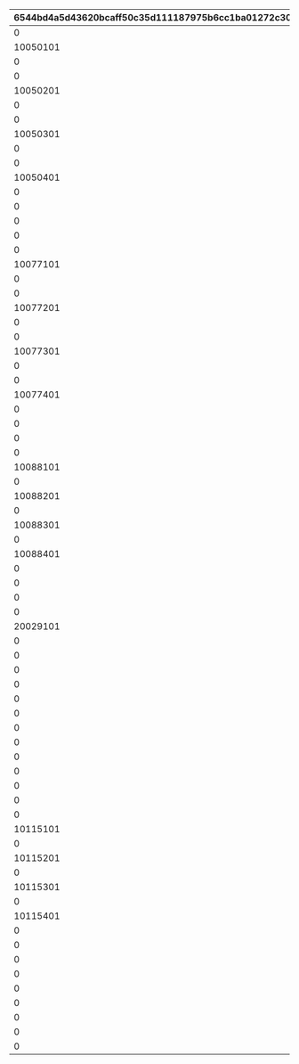 |6544bd4a5d43620bcaff50c35d111187975b6cc1ba01272c30407d1556ea4780|3c9f1267753508bff7bc4654e3797320ec52e0c508e998eca0310b3cf6e5d164|3d235e97e1c3739d459466c05b5a1f5e3343fa808110fc10abf9640f46903f1c|8028c98d6e39ad0605ee244e245928224fcf0330828dd9cc66425317fcaf2d2c|595f209cdd58c6c23a80a524422d50293ed6b9382ed17de79b00ae5dce7bfd58|3e1780248c9b1eeaf7fda8e7d7aed49357db7101b4cdabc0b10b5c2212dbf7d6|9e46a6a5bf6db9ba3adc90f2d378a444b9cf9b6e7d9f6d15bf91e99fe2a7c8ac|ddd0ba289082868598fbe87e657325b6f55051fd511ca31237a6c52f2eae7b2c|9bec60fe999c6c3adf070635ea8cd445817d3a7a9f16564ba796f10e8fc58371|617629b8b09c103e1268b7dc0afaf654a71704decfc246b94ff029fbc06d2985|d2959cf52f3785bc32f94a65417364752d5c8fa02cb33208b89bc8177c59746a|58a33c14221b9ae237c98ce8424974ea4f5c93376859ab344e8ebf23c8b1d661|6c23fbd4bfca7ad7a7e5c342d3e8d2a87f33227167939dacba6e8be534d96542|4285e94f670f449f929b79cff0e505ad78cd483c58b21489224e5971f67cc432|
| --- | --- | --- | --- | --- | --- | --- | --- | --- | --- | --- | --- | --- | --- |
|0|0|1.5|1005001|2|0|0|1.7|-30|100000|10|30|10050|0|
|10050101|0|1.5|1005001|1|0.03|-40|1.7|25|100000|0|-17|10050|1|
|0|0|1.5|1005001|3|0|-23|1.7|-47|100000|10|-32|10050|0|
|0|0|1.5|1005002|2|0|0|1.7|-30|100000|10|30|10050|0|
|10050201|0|1.5|1005002|1|0.03|-40|1.7|25|100000|0|-17|10050|1|
|0|0|1.5|1005002|3|0|-23|1.7|-47|100000|10|-32|10050|0|
|0|0|1.5|1005003|2|0|0|1.7|-30|100000|10|30|10050|0|
|10050301|0|1.5|1005003|1|0.03|-40|1.7|25|100000|0|-17|10050|1|
|0|0|1.5|1005003|3|0|-23|1.7|-47|100000|10|-32|10050|0|
|0|0|1.5|1005004|2|0|0|1.7|-30|100000|10|30|10050|0|
|10050401|0|1.5|1005004|1|0.03|-40|1.7|25|100000|0|-17|10050|1|
|0|0|1.5|1005004|3|0|-23|1.7|-47|100000|10|-32|10050|0|
|0|0|1.5|1005005|2|0|0|1.7|-30|100000|10|30|10050|0|
|0|0|1.5|1005005|1|0.03|-40|1.7|25|100000|0|-17|10050|1|
|0|0|1.5|1005005|3|0|-23|1.7|-47|100000|10|-32|10050|0|
|0|0|1.5|1007701|2|0|0|1.7|-30|100000|10|30|10077|0|
|10077101|0|1.5|1007701|1|0.03|-40|1.7|25|100000|0|-17|10077|1|
|0|0|1.5|1007701|3|0|-23|1.7|-47|100000|10|-32|10077|0|
|0|0|1.5|1007702|2|0|0|1.7|-30|100000|10|30|10077|0|
|10077201|0|1.5|1007702|1|0.03|-40|1.7|25|100000|0|-17|10077|1|
|0|0|1.5|1007702|3|0|-23|1.7|-47|100000|10|-32|10077|0|
|0|0|1.5|1007703|2|0|0|1.7|-30|100000|10|30|10077|0|
|10077301|0|1.5|1007703|1|0.03|-40|1.7|25|100000|0|-17|10077|1|
|0|0|1.5|1007703|3|0|-23|1.7|-47|100000|10|-32|10077|0|
|0|0|1.5|1007704|2|0|0|1.7|-30|100000|10|30|10077|0|
|10077401|0|1.5|1007704|1|0.03|-40|1.7|25|100000|0|-17|10077|1|
|0|0|1.5|1007704|3|0|-23|1.7|-47|100000|10|-32|10077|0|
|0|0|1.5|1007705|2|0|0|1.7|-30|100000|10|30|10077|0|
|0|0|1.5|1007705|1|0.03|-40|1.7|25|100000|0|-17|10077|1|
|0|0|1.5|1007705|3|0|-23|1.7|-47|100000|10|-32|10077|0|
|10088101|0|0.92|1008801|1|0.03|-50|0.84|-25|100000|10|-13|10088|1|
|0|0|0.8|1008801|2|0|-50|0.7|-25|100000|0|13|10088|0|
|10088201|0|0.92|1008802|1|0.03|-50|0.84|-25|100000|10|-13|10088|1|
|0|0|0.8|1008802|2|0|-50|0.7|-25|100000|0|13|10088|0|
|10088301|0|0.92|1008803|1|0.03|-50|0.84|-25|100000|10|-13|10088|1|
|0|0|0.8|1008803|2|0|-50|0.7|-25|100000|0|13|10088|0|
|10088401|0|0.92|1008804|1|0.03|-50|0.7|-30|100000|10|-17|10088|1|
|0|0|0.8|1008804|2|0|-50|0.6|-30|100000|0|30|10088|0|
|0|0|0.92|1008805|1|0.03|-50|0.7|-30|100000|10|-17|10088|1|
|0|0|0.8|1008805|2|0|-50|0.6|-30|100000|0|30|10088|0|
|0|0|1.5|2002901|2|0|0|1.7|-30|100000|10|30|20029|0|
|20029101|0|1.5|2002901|1|0.03|-40|1.7|25|100000|0|-17|20029|1|
|0|0|1.5|2002901|3|0|-23|1.7|-47|100000|10|-32|20029|0|
|0|0|1.5|2002902|2|0|0|1.7|-30|100000|10|30|20029|0|
|0|0|1.5|2002902|1|0.03|-40|1.7|25|100000|0|-17|20029|1|
|0|0|1.5|2002902|3|0|-23|1.7|-47|100000|10|-32|20029|0|
|0|0|1.5|2002903|2|0|0|1.7|-30|100000|10|30|20029|0|
|0|0|1.5|2002903|1|0.03|-40|1.7|25|100000|0|-17|20029|1|
|0|0|1.5|2002903|3|0|-23|1.7|-47|100000|10|-32|20029|0|
|0|0|1.5|2002904|2|0|0|1.7|-30|100000|10|30|20029|0|
|0|0|1.5|2002904|1|0.03|-40|1.7|25|100000|0|-17|20029|1|
|0|0|1.5|2002904|3|0|-23|1.7|-47|100000|10|-32|20029|0|
|0|0|1.5|2002905|2|0|0|1.7|-30|100000|10|30|20029|0|
|0|0|1.5|2002905|1|0.03|-40|1.7|25|100000|0|-17|20029|1|
|0|0|1.5|2002905|3|0|-23|1.7|-47|100000|10|-32|20029|0|
|10115101|0|0.92|1011501|1|0.03|-50|0.84|-25|100000|10|-13|10115|1|
|0|0|0.8|1011501|2|0|-50|0.7|-25|100000|0|13|10115|0|
|10115201|0|0.92|1011502|1|0.03|-50|0.84|-25|100000|10|-13|10115|1|
|0|0|0.8|1011502|2|0|-50|0.7|-25|100000|0|13|10115|0|
|10115301|0|0.92|1011503|1|0.03|-50|0.84|-25|100000|10|-13|10115|1|
|0|0|0.8|1011503|2|0|-50|0.7|-25|100000|0|13|10115|0|
|10115401|0|0.92|1011504|1|0.03|-50|0.7|-30|100000|10|-17|10115|1|
|0|0|0.8|1011504|2|0|-50|0.6|-30|100000|0|30|10115|0|
|0|0|0.92|1011505|1|0.03|-50|0.7|-30|100000|10|-17|10115|1|
|0|0|0.8|1011505|2|0|-50|0.6|-30|100000|0|30|10115|0|
|0|0|0.92|2004801|1|0.03|-50|0.84|-25|100000|10|-13|20048|1|
|0|0|0.8|2004801|2|0|-50|0.7|-25|100000|0|13|20048|0|
|0|0|0.92|2004802|1|0.03|-50|0.84|-25|100000|10|-13|20048|1|
|0|0|0.8|2004802|2|0|-50|0.7|-25|100000|0|13|20048|0|
|0|0|0.92|2004803|1|0.03|-50|0.84|-25|100000|10|-13|20048|1|
|0|0|0.8|2004803|2|0|-50|0.7|-25|100000|0|13|20048|0|